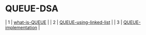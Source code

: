 # QUEUE-DSA


| 1 | [what-is-QUEUE](#)                                                                                                                                                            |
| 2 | [QUEUE-using-linked-list](#)                                                                                                                                                  |
| 3 | [QUEUE-implementation](#)                                                                                                                                                     |


